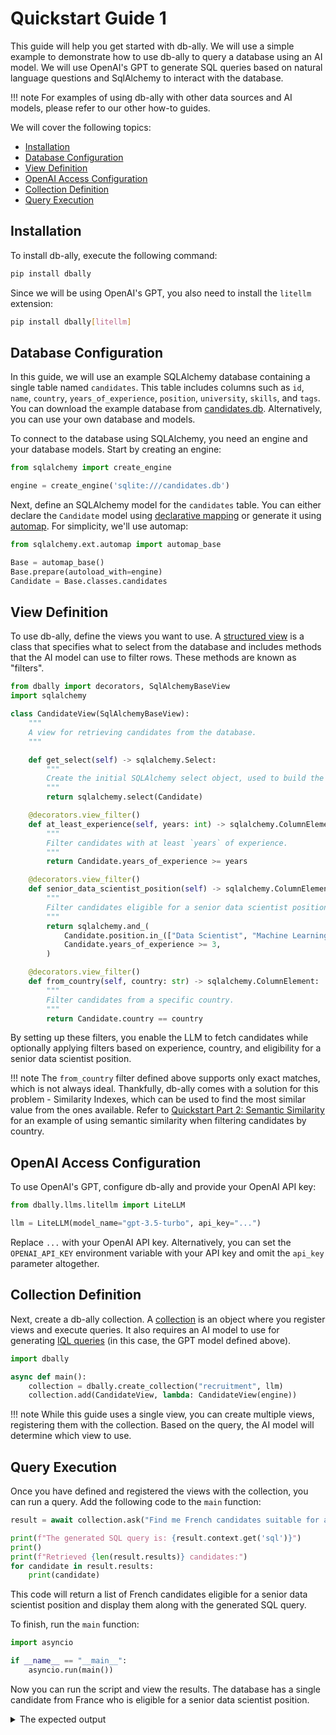 # Quickstart Guide 1

This guide will help you get started with db-ally. We will use a simple example to demonstrate how to use db-ally to query a database using an AI model. We will use OpenAI's GPT to generate SQL queries based on natural language questions and SqlAlchemy to interact with the database.

!!! note
    For examples of using db-ally with other data sources and AI models, please refer to our other how-to guides.

We will cover the following topics:

- [Installation](#installation)
- [Database Configuration](#configuring-the-database)
- [View Definition](#defining-the-views)
- [OpenAI Access Configuration](#configuring-openai-access)
- [Collection Definition](#defining-the-collection)
- [Query Execution](#running-the-query)

## Installation

To install db-ally, execute the following command:

```bash
pip install dbally
```

Since we will be using OpenAI's GPT, you also need to install the `litellm` extension:

```bash
pip install dbally[litellm]
```

## Database Configuration

In this guide, we will use an example SQLAlchemy database containing a single table named `candidates`. This table includes columns such as `id`, `name`, `country`, `years_of_experience`, `position`, `university`, `skills`, and `tags`. You can download the example database from [candidates.db](candidates.db). Alternatively, you can use your own database and models.

To connect to the database using SQLAlchemy, you need an engine and your database models. Start by creating an engine:

```python
from sqlalchemy import create_engine

engine = create_engine('sqlite:///candidates.db')
```

Next, define an SQLAlchemy model for the `candidates` table. You can either declare the `Candidate` model using [declarative mapping](https://docs.sqlalchemy.org/en/20/orm/mapping_styles.html#declarative-mapping) or generate it using [automap](https://docs.sqlalchemy.org/en/20/orm/extensions/automap.html). For simplicity, we'll use automap:

```python
from sqlalchemy.ext.automap import automap_base

Base = automap_base()
Base.prepare(autoload_with=engine)
Candidate = Base.classes.candidates
```

## View Definition

To use db-ally, define the views you want to use. A [structured view](../concepts/structured_views.md) is a class that specifies what to select from the database and includes methods that the AI model can use to filter rows. These methods are known as "filters".

```python
from dbally import decorators, SqlAlchemyBaseView
import sqlalchemy

class CandidateView(SqlAlchemyBaseView):
    """
    A view for retrieving candidates from the database.
    """

    def get_select(self) -> sqlalchemy.Select:
        """
        Create the initial SQLAlchemy select object, used to build the query.
        """
        return sqlalchemy.select(Candidate)

    @decorators.view_filter()
    def at_least_experience(self, years: int) -> sqlalchemy.ColumnElement:
        """
        Filter candidates with at least `years` of experience.
        """
        return Candidate.years_of_experience >= years

    @decorators.view_filter()
    def senior_data_scientist_position(self) -> sqlalchemy.ColumnElement:
        """
        Filter candidates eligible for a senior data scientist position.
        """
        return sqlalchemy.and_(
            Candidate.position.in_(["Data Scientist", "Machine Learning Engineer", "Data Engineer"]),
            Candidate.years_of_experience >= 3,
        )

    @decorators.view_filter()
    def from_country(self, country: str) -> sqlalchemy.ColumnElement:
        """
        Filter candidates from a specific country.
        """
        return Candidate.country == country
```

By setting up these filters, you enable the LLM to fetch candidates while optionally applying filters based on experience, country, and eligibility for a senior data scientist position.

!!! note
    The `from_country` filter defined above supports only exact matches, which is not always ideal. Thankfully, db-ally comes with a solution for this problem - Similarity Indexes, which can be used to find the most similar value from the ones available. Refer to [Quickstart Part 2: Semantic Similarity](./quickstart2.md) for an example of using semantic similarity when filtering candidates by country.

## OpenAI Access Configuration

To use OpenAI's GPT, configure db-ally and provide your OpenAI API key:

```python
from dbally.llms.litellm import LiteLLM

llm = LiteLLM(model_name="gpt-3.5-turbo", api_key="...")
```

Replace `...` with your OpenAI API key. Alternatively, you can set the `OPENAI_API_KEY` environment variable with your API key and omit the `api_key` parameter altogether.

## Collection Definition

Next, create a db-ally collection. A [collection](../concepts/collections.md) is an object where you register views and execute queries. It also requires an AI model to use for generating [IQL queries](../concepts/iql.md) (in this case, the GPT model defined above).

```python
import dbally

async def main():
    collection = dbally.create_collection("recruitment", llm)
    collection.add(CandidateView, lambda: CandidateView(engine))
```

!!! note
    While this guide uses a single view, you can create multiple views, registering them with the collection. Based on the query, the AI model will determine which view to use.

## Query Execution

Once you have defined and registered the views with the collection, you can run a query. Add the following code to the `main` function:

```python
result = await collection.ask("Find me French candidates suitable for a senior data scientist position.")

print(f"The generated SQL query is: {result.context.get('sql')}")
print()
print(f"Retrieved {len(result.results)} candidates:")
for candidate in result.results:
    print(candidate)
```

This code will return a list of French candidates eligible for a senior data scientist position and display them along with the generated SQL query.

To finish, run the `main` function:

```python
import asyncio

if __name__ == "__main__":
    asyncio.run(main())
```

Now you can run the script and view the results. The database has a single candidate from France who is eligible for a senior data scientist position.

<details>
  <summary>The expected output</summary>
```
The generated SQL query is: SELECT candidates.name, candidates.country, candidates.years_of_experience, candidates.position, candidates.university, candidates.skills, candidates.tags, candidates.id
FROM candidates
WHERE candidates.country = 'France' AND candidates.position IN ('Data Scientist', 'Machine Learning Engineer', 'Data Engineer') AND candidates.years_of_experience >= 3

Retrieved 1 candidates:
{'name': 'Sophie Dubois', 'country': 'France', 'years_of_experience': 4, 'position': 'Data Engineer', 'university': 'École Polytechnique', 'skills': 'SQL;Python;ETL', 'tags': 'Data Warehousing;Big Data', 'id': 46}
```
</details>

## Full Example

Access the full example here: [quickstart_code.py](quickstart_code.py)

## Next Steps

Explore [Quickstart Part 2: Semantic Similarity](./quickstart2.md) to expand on the example and learn about using semantic similarity.